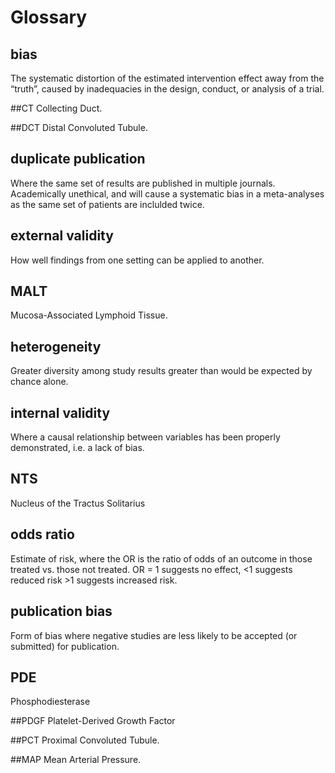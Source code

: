 # Glossary

## bias

The systematic distortion of the estimated intervention effect away from the “truth”, caused by inadequacies in the design, conduct, or analysis of a trial.

##CT
Collecting Duct.

##DCT
Distal Convoluted Tubule.

## duplicate publication

Where the same set of results are published in multiple journals. Academically unethical, and will cause a systematic bias in a meta-analyses as the same set of patients are inclulded twice.

## external validity

How well findings from one setting can be applied to another.

## MALT
Mucosa-Associated Lymphoid Tissue.

## heterogeneity

Greater diversity among study results greater than would be expected by chance alone. 

## internal validity

Where a causal relationship between variables has been properly demonstrated, i.e. a lack of bias.

## NTS

Nucleus of the Tractus Solitarius

## odds ratio

Estimate of risk, where the OR is the ratio of odds of an outcome in those treated vs. those not treated. OR = 1 suggests no effect, <1 suggests reduced risk >1 suggests increased risk.

## publication bias

Form of bias where negative studies are less likely to be accepted (or submitted) for publication.

## PDE
Phosphodiesterase

##PDGF
Platelet-Derived Growth Factor

##PCT
Proximal Convoluted Tubule.


##MAP
Mean Arterial Pressure.